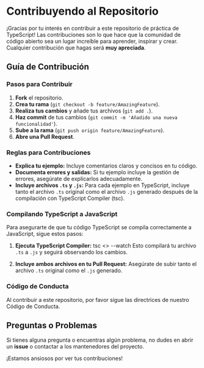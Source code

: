 # Contribuyendo al Repositorio

¡Gracias por tu interés en contribuir a este repositorio de práctica de TypeScript! Las contribuciones son lo que hace que la comunidad de código abierto sea un lugar increíble para aprender, inspirar y crear. Cualquier contribución que hagas será **muy apreciada**.

## Guía de Contribución

### Pasos para Contribuir

1. **Fork** el repositorio.
2. **Crea tu rama** (`git checkout -b feature/AmazingFeature`).
3. **Realiza tus cambios** y añade tus archivos (`git add .`).
4. **Haz commit** de tus cambios (`git commit -m 'Añadido una nueva funcionalidad'`).
5. **Sube a la rama** (`git push origin feature/AmazingFeature`).
6. **Abre una Pull Request**.

### Reglas para Contribuciones

- **Explica tu ejemplo:** Incluye comentarios claros y concisos en tu código.
- **Documenta errores y salidas:** Si tu ejemplo incluye la gestión de errores, asegúrate de explicarlos adecuadamente.
- **Incluye archivos `.ts` y `.js`:** Para cada ejemplo en TypeScript, incluye tanto el archivo `.ts` original como el archivo `.js` generado después de la compilación con TypeScript Compiler (tsc).

### Compilando TypeScript a JavaScript

Para asegurarte de que tu código TypeScript se compila correctamente a JavaScript, sigue estos pasos:

1. **Ejecuta TypeScript Compiler:**
tsc <<nombre del archivo>> --watch
Esto compilará tu archivo `.ts` a `.js` y seguirá observando los cambios.

2. **Incluye ambos archivos en tu Pull Request:** Asegúrate de subir tanto el archivo `.ts` original como el `.js` generado.

### Código de Conducta

Al contribuir a este repositorio, por favor sigue las directrices de nuestro Código de Conducta.

## Preguntas o Problemas

Si tienes alguna pregunta o encuentras algún problema, no dudes en abrir un **issue** o contactar a los mantenedores del proyecto.

¡Estamos ansiosos por ver tus contribuciones!
